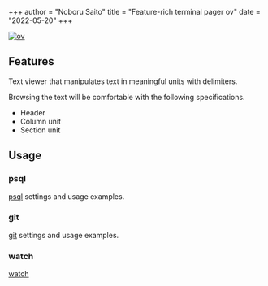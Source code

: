 +++
author = "Noboru Saito"
title = "Feature-rich terminal pager ov"
date = "2022-05-20"
+++

[![ov](/ov/ov-screen.png)](https://github.com/noborus/ov)

## Features

Text viewer that manipulates text in meaningful units with delimiters.

Browsing the text will be comfortable with the following specifications.

* Header
* Column unit
* Section unit

## Usage

### psql

[psql](/ov/psql/) settings and usage examples.

### git

[git](/ov/git/) settings and usage examples.

### watch

[watch](/ov/watch/)
